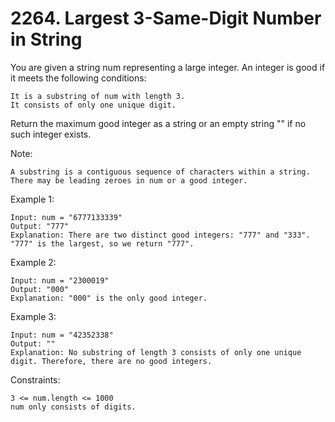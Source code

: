 # 2264. Largest 3-Same-Digit Number in String


You are given a string num representing a large integer. An integer is good if it meets the following conditions:

    It is a substring of num with length 3.
    It consists of only one unique digit.

Return the maximum good integer as a string or an empty string "" if no such integer exists.

Note:

    A substring is a contiguous sequence of characters within a string.
    There may be leading zeroes in num or a good integer.

 

Example 1:

    Input: num = "6777133339"
    Output: "777"
    Explanation: There are two distinct good integers: "777" and "333".
    "777" is the largest, so we return "777".

Example 2:

    Input: num = "2300019"
    Output: "000"
    Explanation: "000" is the only good integer.

Example 3:

    Input: num = "42352338"
    Output: ""
    Explanation: No substring of length 3 consists of only one unique digit. Therefore, there are no good integers.

 

Constraints:

    3 <= num.length <= 1000
    num only consists of digits.

